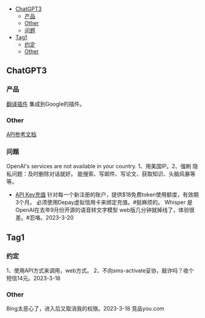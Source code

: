 <!-- @import "[TOC]" {cmd="toc" depthFrom=1 depthTo=6 orderedList=false} -->

<!-- code_chunk_output -->

- [ChatGPT3](#chatgpt3)
  - [产品](#产品)
  - [Other](#other)
  - [问题](#问题)
- [Tag1](#tag1)
  - [约定](#约定)
  - [Other](#other-1)

<!-- /code_chunk_output -->


## ChatGPT3
### 产品
[翻译插件](https://github.com/yetone/openai-translator)
集成到Google的插件。

### Other
[API参考文档](https://platform.openai.com/docs/api-reference)

### 问题
OpenAI's services are not available in your country. 1、用美国IP。2、强刷
隐私问题：及时删除对话就好。
能搜索、写邮件、写论文、获取知识、头脑风暴等等。
- [API Key充值](https://cloud.tencent.com/developer/article/2232954)
针对每一个新注册的账户，提供$18免费token使用额度，有效期3个月。
必须使用Depay虚拟信用卡来绑定充值。#挺麻烦的。
Whisper 是OpenAI在去年9月份开源的语音转文字模型
web版几分钟就掉线了，体验很差。#忍咯。2023-3-20

## Tag1
### 约定
1、使用API方式来调用，web方式。
2、不向sms-activate妥协，敲诈吗？收个短信14元。2023-3-18

### Other
Bing太恶心了，进入后又取消我的权限。2023-3-18
竞品you.com

